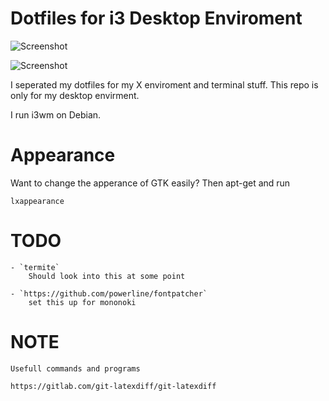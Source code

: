 
# Dotfiles for i3 Desktop Enviroment

![Screenshot](https://raw.githubusercontent.com/charnley/dotfiles.x/master/scrot.png)

![Screenshot](https://raw.githubusercontent.com/charnley/dotfiles.x/master/scrot_term.png)


I seperated my dotfiles for my X enviroment and terminal stuff. This repo is only for my desktop envirment.

I run i3wm on Debian.


# Appearance

Want to change the apperance of GTK easily? Then apt-get and run

    lxappearance

# TODO

    - `termite`
        Should look into this at some point

    - `https://github.com/powerline/fontpatcher`
        set this up for mononoki

# NOTE

    Usefull commands and programs

    https://gitlab.com/git-latexdiff/git-latexdiff

